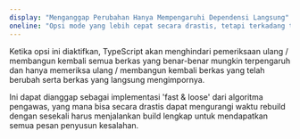 ```yaml
---
display: "Menganggap Perubahan Hanya Mempengaruhi Dependensi Langsung"
oneline: "Opsi mode yang lebih cepat secara drastis, tetapi terkadang tidak akurat."
---
```


Ketika opsi ini diaktifkan, TypeScript akan menghindari pemeriksaan ulang / membangun kembali semua berkas yang benar-benar mungkin terpengaruh dan hanya memeriksa ulang / membangun kembali berkas yang telah berubah serta berkas yang langsung mengimpornya.

Ini dapat dianggap sebagai implementasi 'fast & loose' dari algoritma pengawas, yang mana bisa secara drastis dapat mengurangi waktu rebuild dengan sesekali harus menjalankan build lengkap untuk mendapatkan semua pesan penyusun kesalahan.
